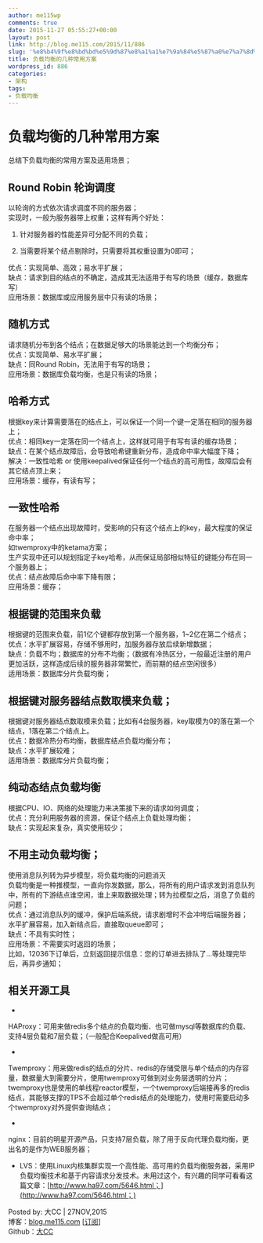 ```yaml
---
author: me115wp
comments: true
date: 2015-11-27 05:55:27+00:00
layout: post
link: http://blog.me115.com/2015/11/886
slug: '%e8%b4%9f%e8%bd%bd%e5%9d%87%e8%a1%a1%e7%9a%84%e5%87%a0%e7%a7%8d%e5%b8%b8%e7%94%a8%e6%96%b9%e6%a1%88'
title: 负载均衡的几种常用方案
wordpress_id: 886
categories:
- 架构
tags:
- 负载均衡
---
```


# 负载均衡的几种常用方案





总结下负载均衡的常用方案及适用场景；





## Round Robin 轮询调度





以轮询的方式依次请求调度不同的服务器；     
实现时，一般为服务器带上权重；这样有两个好处：





  
  1. 针对服务器的性能差异可分配不同的负载； 
   
  2. 当需要将某个结点剔除时，只需要将其权重设置为0即可； 




优点：实现简单、高效；易水平扩展；     
缺点：请求到目的结点的不确定，造成其无法适用于有写的场景（缓存，数据库写）      
应用场景：数据库或应用服务层中只有读的场景；





## 随机方式





请求随机分布到各个结点；在数据足够大的场景能达到一个均衡分布；     
优点：实现简单、易水平扩展；      
缺点：同Round Robin，无法用于有写的场景；      
应用场景：数据库负载均衡，也是只有读的场景；





## 哈希方式





根据key来计算需要落在的结点上，可以保证一个同一个键一定落在相同的服务器上；     
优点：相同key一定落在同一个结点上，这样就可用于有写有读的缓存场景；      
缺点：在某个结点故障后，会导致哈希键重新分布，造成命中率大幅度下降；      
解决：一致性哈希 or 使用keepalived保证任何一个结点的高可用性，故障后会有其它结点顶上来；      
应用场景：缓存，有读有写；





## 一致性哈希





在服务器一个结点出现故障时，受影响的只有这个结点上的key，最大程度的保证命中率；     
如twemproxy中的ketama方案；      
生产实现中还可以规划指定子key哈希，从而保证局部相似特征的键能分布在同一个服务器上；      
优点：结点故障后命中率下降有限；      
应用场景：缓存；





## 根据键的范围来负载





根据键的范围来负载，前1亿个键都存放到第一个服务器，1~2亿在第二个结点；     
优点：水平扩展容易，存储不够用时，加服务器存放后续新增数据；      
缺点：负载不均；数据库的分布不均衡；（数据有冷热区分，一般最近注册的用户更加活跃，这样造成后续的服务器非常繁忙，而前期的结点空闲很多）      
适用场景：数据库分片负载均衡；





## 根据键对服务器结点数取模来负载；





根据键对服务器结点数取模来负载；比如有4台服务器，key取模为0的落在第一个结点，1落在第二个结点上。     
优点：数据冷热分布均衡，数据库结点负载均衡分布；      
缺点：水平扩展较难；      
适用场景：数据库分片负载均衡；





## 纯动态结点负载均衡





根据CPU、IO、网络的处理能力来决策接下来的请求如何调度；     
优点：充分利用服务器的资源，保证个结点上负载处理均衡；      
缺点：实现起来复杂，真实使用较少；





## 不用主动负载均衡；





使用消息队列转为异步模型，将负载均衡的问题消灭     
负载均衡是一种推模型，一直向你发数据，那么，将所有的用户请求发到消息队列中，所有的下游结点谁空闲，谁上来取数据处理；转为拉模型之后，消息了负载的问题；      
优点：通过消息队列的缓冲，保护后端系统，请求剧增时不会冲垮后端服务器；      
水平扩展容易，加入新结点后，直接取queue即可；      
缺点：不具有实时性；      
应用场景：不需要实时返回的场景；      
比如，12036下订单后，立刻返回提示信息：您的订单进去排队了...等处理完毕后，再异步通知；





## 相关开源工具





  
  *     

HAProxy：可用来做redis多个结点的负载均衡、也可做mysql等数据库的负载、支持4层负载和7层负载；（一般配合Keepalived做高可用）

  
   
  *     

Twemproxy：用来做redis的结点的分片、redis的存储受限与单个结点的内存容量，数据量大到需要分片，使用twemproxy可做到对业务层透明的分片；         
twemproxy也是使用的单线程reactor模型，一个twemproxy后端接再多的redis结点，其能够支撑的TPS不会超过单个redis结点的处理能力，使用时需要启动多个twemproxy对外提供查询结点；

  
   
  *     

nginx：目前的明星开源产品，只支持7层负载，除了用于反向代理负载均衡，更出名的是作为WEB服务器；

  
   
  * LVS：使用Linux内核集群实现一个高性能、高可用的负载均衡服务器，采用IP负载均衡技术和基于内容请求分发技术。未用过这个，有兴趣的同学可看看这篇文章：[http://www.ha97.com/5646.html；](http://www.ha97.com/5646.html；)




Posted by: 大CC | 27NOV,2015     
博客：[blog.me115.com](http://blog.me115.com) [[订阅](http://blog.me115.com/feed)]      
Github：[大CC](https://github.com/me115)



